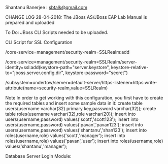 Shantanu Banerjee : sbtalk@gmail.com

CHANGE LOG
28-04-2018: The JBoss AS/JBoss EAP Lab Manual is prepared and uploaded


To Do:
JBoss CLI Scripts needed to be uploaded.

CLI Script for SSL Configuration

/core-service=management/security-realm=SSLRealm:add

/core-service=management/security-realm=SSLRealm/server-identity=ssl:add(keystore-path="server.keystore", keystore-relative-to="jboss.server.config.dir", keystore-password="secret")

/subsystem=undertow/server=default-server/https-listener=https:write-attribute(name=security-realm,value=SSLRealm)


<security-domain name="mydomain" cache-type="default">
<authentication>
<login-module code="UsersRoles" flag="required">
<module-option name="usersProperties" value="${jboss.server.config.dir}/myusers.properties"/>
<module-option name="rolesProperties" value="${jboss.server.config.dir}/myroles.properties"/>
</login-module>
</authentication>
</security-domain>


Note In order to get working with this configuration, you first have to create the required tables and insert some sample data in it:
create table users(username varchar(32) primary key,password varchar(32));
create table roles(username varchar(32),role varchar(20));
insert into users(username,password) values('scott','scott123');
insert into users(username,password) values('pavan','pavan123');
insert into users(username,password) values('shantanu','shan123');
insert into roles(username,role) values('scott','manager');
insert into roles(username,role) values('pavan','user');
insert into roles(username,role) values('shantanu','manager');


Database Server Login Module:

<security-domain name="mydbdomain" cache-type="default">
<authentication>
<login-module code="Database" flag="required">
<module-option name="dsJndiName" value="<DataSource JNDI Name>"/>
<module-option name="principalsQuery"
value="select password from users where username=?"/>
<module-option name="rolesQuery"
value="select role, 'Roles' from roles where username=?"/>
</login-module>
</authentication>
</security-domain>

